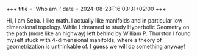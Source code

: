 +++
title = 'Who am I'
date = 2024-08-23T16:03:31+02:00
+++

Hi, I am Seba. I like math. I actually like manifolds and in particular low dimensional topology. While I dreamed to study Hyperbolic Geometry on the path (more like an highway) left behind by William P. Thurston I found myself stuck with 4-dimensional manifolds, where a theory of geometrization is unthinkable of. I guess we will do something anyway!